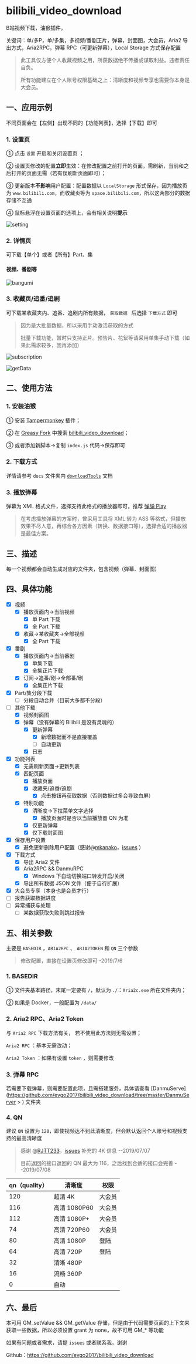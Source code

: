 # bilibili_video_download

B站视频下载，油猴插件。

关键词：单/多P，单/多集，多视频/番剧正片，弹幕，封面图，大会员，Aria2 导出方式，Aria2RPC，弹幕 RPC（可更新弹幕），Local Storage  方式保存配置

> 此工具仅方便个人收藏视频之用，所获数据绝不传播或谋取利益。违者责任自负。
>
> 所有功能建立在个人账号权限基础之上：清晰度和视频专享也需要你本身是大会员。

## 一、应用示例

不同页面会在【左侧】出现不同的【功能列表】，选择【下载】即可

### 1. 设置页

① 点击 `设置` 开启和关闭设置页 ；

② 设置页修改的配置**立即**生效：在修改配置之前打开的页面，需刷新，当前和之后打开的页面无需（若有误刷新页面即可）；

③ 更新版本**不影响**用户配置：配置数据以 `LocalStorage` 形式保存，因为播放页为 `www.bilibili.com`，而收藏页等为 `space.bilibili.com`，所以这两部分的数据存储不互通

④ 鼠标悬浮在设置页面的选项上，会有相关说明**提示**

![setting](https://evgo-website.oss-cn-shanghai.aliyuncs.com/img/post/bilibili_video_download/setting.PNG)

### 2. 详情页

可下载【单个】或者【所有】Part、集

#### 视频、番剧等

![bangumi](https://evgo-website.oss-cn-shanghai.aliyuncs.com/img/post/bilibili_video_download/bangumi.PNG)

### 3. 收藏页/追番/追剧

可下载某收藏夹内、追番、追剧内所有数据， `获取数据 ` 后选择 `下载方式` 即可

> 因为是大批量数据，所以采用手动激活获取的方式
>
> 批量下载功能，暂时只支持正片。预告片、花絮等请采用单集手动下载（如果此需求较多，我再添加）

![subscription](https://evgo-website.oss-cn-shanghai.aliyuncs.com/img/post/bilibili_video_download/subscription.PNG)

![getData](https://evgo-website.oss-cn-shanghai.aliyuncs.com/img/post/bilibili_video_download/getData.PNG)

## 二、使用方法

### 1. 安装油猴

① 安装 [Tampermonkey](<http://www.tampermonkey.net/> )  插件；

② 在 [Greasy Fork](<https://greasyfork.org/zh-CN/users/314220-evgo2017> ) 中搜索  [bilibili_video_download](<https://greasyfork.org/zh-CN/scripts/387123-bilibili-video-download> )；

③ 或者添加新脚本->复制 `index.js` 代码->保存即可

### 2. 下载方式

详情请参考 `docs` 文件夹内  [`downloadTools`](<https://github.com/evgo2017/bilibili_video_download/blob/master/docs/downloadTools.md> ) 文档

### 3. 播放弹幕

弹幕为 XML 格式文件，选择支持此格式的播放器即可，推荐 [弹弹 Play](<http://www.dandanplay.com/> )

> 在考虑播放弹幕的方案时，曾采用工具将 XML 转为 ASS 等格式，但播放效果不尽人意，再综合各方因素（转换、数据接口等），选择合适的播放器是最佳方案。

## 三、描述

每一个视频都会自动生成对应的文件夹，包含视频（弹幕、封面图）

## 四、具体功能

- [x] 视频
  - [x] 播放页面内->当前视频
    - [x] 单 Part 下载
    - [x] 全 Part 下载
  - [x] 收藏->某收藏夹->全部视频
    - [x] 全 Part 下载
- [x] 番剧
  - [x] 播放页面内->当前番剧
    - [x] 单集下载
    - [x] 全集正片下载
  - [x] 订阅->追番/剧->全部番/剧
    - [x] 全集正片下载
- [x] Part/集分段下载
  - [ ] 分段自动合并（目前大多都不分段）
- [ ] 其他下载
  - [x] 视频封面图
  - [x] 弹幕（没有弹幕的 Bilibili 是没有灵魂的）
    - [x] 更新弹幕
      - [x] 新增数据而不是直接覆盖
      - [ ] 自动更新
    - [x] 日志
- [x] 功能列表
  - [x] 无需刷新页面->更新列表
  - [x] 匹配页面
    - [x] 播放页面
    - [x] 收藏夹/追番/追剧
      - [x] 点击按钮再获取数据（否则数据过多会导致白屏）
  - [x] 特别功能
    - [x] 清晰度->下拉菜单文字选择
      - [x] 播放页面时是否以当前播放器 QN 为准
    - [x] 仅更新弹幕
    - [x] 仅下载封面图
- [x] 保存用户设置
  - [x] 避免更新删除用户配置（感谢@[mkanako](<https://github.com/mkanako> )，[issues](<https://github.com/evgo2017/bilibili_video_download/issues/2> ) ）
- [x] 下载方式
  - [x] 导出 Aria2 文件
  - [x] Aria2RPC && DanmuRPC
    - [x] Windows 下自动切换端口转发开启/关闭
  - [x] 导出所有数据 JSON 文件（便于自行扩展）
- [x] 大会员专享（本身也是会员才行）
- [ ] 报告获取数据进度
- [ ] 异常捕获与处理
  - [ ] 某数据获取失败则跳过报告

## 五、相关参数

主要是 `BASEDIR` ，`ARIA2RPC` 、 `ARIA2TOKEN` 和 `QN` 三个参数

> 修改配置，直接在设置页修改即可    -2019/7/6

### 1. BASEDIR

① 文件夹基本路径，末尾一定要有 `/`，默认为 `./`：`Aria2c.exe` 所在文件夹内；

② 如果是 Docker，一般配置为 `/data/`

### 2. Aria2 RPC、Aria2 Token

与 `Aria2 RPC` 下载方法有关， 若不使用此方法则无需设置；

`Aria2 RPC` ：基本无需改动；

`Aria2 Token` ：如果有设置 `token` ，则需要修改

### 3. 弹幕 RPC

若需要下载弹幕，则需要配置此项，且需搭建服务，具体请查看 [DanmuServe](<https://github.com/evgo2017/bilibili_video_download/tree/master/DanmuServer> > ) 文件夹

### 4. QN

建议 `QN` 设置为 `120`，即使视频达不到此清晰度，但会默认返回个人账号和视频支持的最高清晰度

> 感谢 @[RJTT233](<https://github.com/RJTT233> )，[issues](<https://github.com/evgo2017/bilibili_video_download/issues/4> ) 补充的 4K 信息 --2019/07/07
>
> 目前返回的接口返回的 QN 最大为 116，之后找到合适的接口会完善 --2019/07/08

| qn（quality） | 清晰度       | 权限   |
| ------------- | ------------ | ------ |
| 120           | 超清 4K      | 大会员 |
| 116           | 高清 1080P60 | 大会员 |
| 112           | 高清 1080P+  | 大会员 |
| 74            | 高清 720P60  | 大会员 |
| 80            | 高清 1080P   | 登陆   |
| 64            | 高清 720P    | 登陆   |
| 32            | 清晰 480P    |        |
| 16            | 流畅 360P    |        |
| 0             | 自动         |        |

## 六、最后

本可用 GM_setValue && GM_getValue 存储，但是由于代码需要页面的上下文来获取一些数据，所以必须设置 grant 为 none，故不可用 GM_* 等功能



如果有问题或者需求，请提 `issues` 或者联系我，谢谢

Github：<https://github.com/evgo2017/bilibili_video_download>